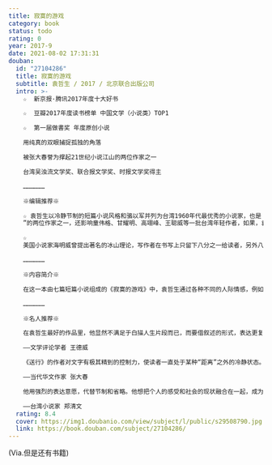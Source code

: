 ```yaml
---
title: 寂寞的游戏
category: book
status: todo
rating: 0
year: 2017-9
date: 2021-08-02 17:31:31
douban:
  id: "27104286"
  title: 寂寞的游戏
  subtitle: 袁哲生 / 2017 / 北京联合出版公司
  intro: >-
    ☆  新京报·腾讯2017年度十大好书

    ☆  豆瓣2017年度读书榜单 中国文学（小说类）TOP1

    ☆  第一届做書奖 年度原创小说

    用纯真的双眼捕捉孤独的角落

    被张大春誉为撑起21世纪小说江山的两位作家之一

    台湾吴浊流文学奖、联合报文学奖、时报文学奖得主

    ………………

    ※编辑推荐※

    ☆ 袁哲生以冷静节制的短篇小说风格和骆以军并列为台湾1960年代最优秀的小说家，也是 被张大春誉为“撑起21世纪小说江山
    ”的两位作家之一，还影响童伟格、甘耀明、高翊峰、王聪威等一批台湾年轻作者，如果，袁哲生继续写下去，或许他会是当今台湾最杰出的小说家……

    ☆
    美国小说家海明威曾提出著名的冰山理论，写作者在书写上只留下八分之一给读者，另外八分之七则隐匿其踪。向来崇拜海明威冰山理论的袁哲生，也在这本《寂寞的游戏》展现出一种专属于他自己的冰山书写。通过一贯冷静的文字、简约的结构，他留下十分之一的部分；字里行间的处处留白，则隐藏十分之九的深邃意涵让读者自行摸索。当读者感受到那十分之九时，袁哲生的文字意义才真正展现出来。

    ………………

    ※内容简介※

    在这一本由七篇短篇小说组成的《寂寞的游戏》中，袁哲生通过各种不同的人际情感，例如父母与儿子之间的亲情，年少时同学之间的友情，或是两人结婚多年的夫妻之情，一再地去捕捉寂寞这种“生而为人必定面临的困境感”，字里行间处处散发孤独的感觉。寂寞、孤独一直是文学作品中常见的基调，也是许多作家竭力描述的情感，但是，当我们在《寂寞的游戏》中仔细品味袁哲生冷静节制的文字后，终将会发现一种袁哲生独有的寂寞书写。

    ………………

    ※名人推荐※

    在袁哲生最好的作品里，他显然不满足于白描人生片段而已，而要借叙述的形式，表达更复杂的看法。这使他得以超越写实模拟的限制，曾获大奖的《送行》正是如此。故事中的父亲带著小儿子坐火车，为落网逃兵的大儿子送行；之后小儿子再到海港送别父亲。如是辗转，人物关系渐行渐远，叙事力量也越来越淡。一篇讲亲情的小说，竟反衬出天地不仁，何以为寄的孤绝感。亲如骨肉，又能如何？

    ——文学评论学者 王德威

    《送行》的作者对文字有极其精到的控制力，使读者一直处于某种“距离”之外的冷静状态。刻意压低抹淡的腔调反而令港式小镇里浮来游去的小人物因面目模糊而益显卑微、落寞。作者大量使用的白描笔触非但不会由于“没有刻画出人物的心理变化”而流于空疏，反倒经由人物错身而逝的际遇、彼此不相连缀的动作、遭遇来交叠衬显出作者尤深的关切——人类存在的断片性和疏离性。

    ——当代华文作家 张大春

    他用强烈的表达意愿，代替节制和省略。他想把个人的感受和社会的现状融合在一起，成为文学的一体。但是，他并未忘却隐藏的工夫。他想在表露和隐含之间，求取平衡。他用丰富而正确的现实描述，来建立他的作品的架构。他也了解，要进入社会的深处，才能追求到他的目标。

    ——台湾小说家 郑清文
  rating: 8.4
  cover: https://img1.doubanio.com/view/subject/l/public/s29508790.jpg
  link: https://book.douban.com/subject/27104286/
---
```


(Via.但是还有书籍)
